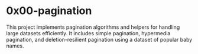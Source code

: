 # 0x00-pagination
This project implements pagination algorithms and helpers for handling large datasets efficiently. 
It includes simple pagination, hypermedia pagination, and deletion-resilient pagination using a dataset of popular baby names.

